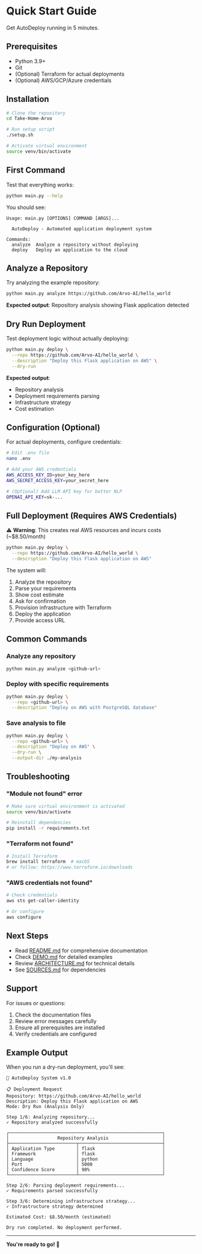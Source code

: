 # Quick Start Guide

Get AutoDeploy running in 5 minutes.

## Prerequisites

- Python 3.9+
- Git
- (Optional) Terraform for actual deployments
- (Optional) AWS/GCP/Azure credentials

## Installation

```bash
# Clone the repository
cd Take-Home-Arvo

# Run setup script
./setup.sh

# Activate virtual environment
source venv/bin/activate
```

## First Command

Test that everything works:

```bash
python main.py --help
```

You should see:
```
Usage: main.py [OPTIONS] COMMAND [ARGS]...

  AutoDeploy - Automated application deployment system

Commands:
  analyze  Analyze a repository without deploying
  deploy   Deploy an application to the cloud
```

## Analyze a Repository

Try analyzing the example repository:

```bash
python main.py analyze https://github.com/Arvo-AI/hello_world
```

**Expected output**: Repository analysis showing Flask application detected

## Dry Run Deployment

Test deployment logic without actually deploying:

```bash
python main.py deploy \
  --repo https://github.com/Arvo-AI/hello_world \
  --description "Deploy this Flask application on AWS" \
  --dry-run
```

**Expected output**: 
- Repository analysis
- Deployment requirements parsing
- Infrastructure strategy
- Cost estimation

## Configuration (Optional)

For actual deployments, configure credentials:

```bash
# Edit .env file
nano .env

# Add your AWS credentials
AWS_ACCESS_KEY_ID=your_key_here
AWS_SECRET_ACCESS_KEY=your_secret_here

# (Optional) Add LLM API key for better NLP
OPENAI_API_KEY=sk-...
```

## Full Deployment (Requires AWS Credentials)

⚠️ **Warning**: This creates real AWS resources and incurs costs (~$8.50/month)

```bash
python main.py deploy \
  --repo https://github.com/Arvo-AI/hello_world \
  --description "Deploy this Flask application on AWS"
```

The system will:
1. Analyze the repository
2. Parse your requirements
3. Show cost estimate
4. Ask for confirmation
5. Provision infrastructure with Terraform
6. Deploy the application
7. Provide access URL

## Common Commands

### Analyze any repository
```bash
python main.py analyze <github-url>
```

### Deploy with specific requirements
```bash
python main.py deploy \
  --repo <github-url> \
  --description "Deploy on AWS with PostgreSQL database"
```

### Save analysis to file
```bash
python main.py deploy \
  --repo <github-url> \
  --description "Deploy on AWS" \
  --dry-run \
  --output-dir ./my-analysis
```

## Troubleshooting

### "Module not found" error
```bash
# Make sure virtual environment is activated
source venv/bin/activate

# Reinstall dependencies
pip install -r requirements.txt
```

### "Terraform not found"
```bash
# Install Terraform
brew install terraform  # macOS
# or follow: https://www.terraform.io/downloads
```

### "AWS credentials not found"
```bash
# Check credentials
aws sts get-caller-identity

# Or configure
aws configure
```

## Next Steps

- Read [README.md](README.md) for comprehensive documentation
- Check [DEMO.md](DEMO.md) for detailed examples
- Review [ARCHITECTURE.md](ARCHITECTURE.md) for technical details
- See [SOURCES.md](SOURCES.md) for dependencies

## Support

For issues or questions:
1. Check the documentation files
2. Review error messages carefully
3. Ensure all prerequisites are installed
4. Verify credentials are configured

## Example Output

When you run a dry-run deployment, you'll see:

```
🚀 AutoDeploy System v1.0

📋 Deployment Request
Repository: https://github.com/Arvo-AI/hello_world
Description: Deploy this Flask application on AWS
Mode: Dry Run (Analysis Only)

Step 1/6: Analyzing repository...
✓ Repository analyzed successfully

┌─────────────────────────────────────────────────────────┐
│                  Repository Analysis                    │
├─────────────────────────┬───────────────────────────────┤
│ Application Type        │ flask                         │
│ Framework               │ flask                         │
│ Language                │ python                        │
│ Port                    │ 5000                          │
│ Confidence Score        │ 90%                           │
└─────────────────────────┴───────────────────────────────┘

Step 2/6: Parsing deployment requirements...
✓ Requirements parsed successfully

Step 3/6: Determining infrastructure strategy...
✓ Infrastructure strategy determined

Estimated Cost: $8.50/month (estimated)

Dry run completed. No deployment performed.
```

---

**You're ready to go! 🚀**

